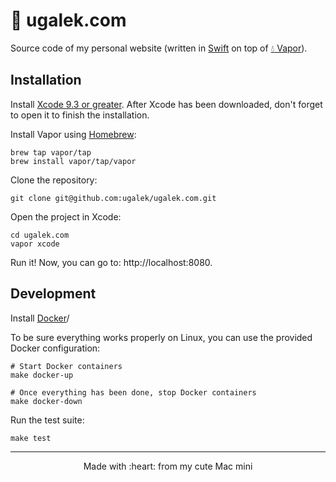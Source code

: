 # :tada: ugalek.com

Source code of my personal website (written in
<a href="https://swift.org">Swift</a> on top of <a href="http://vapor.codes">:droplet: Vapor</a>).

## Installation

Install [Xcode 9.3 or greater](https://itunes.apple.com/us/app/xcode/id497799835?mt=12). After Xcode has been downloaded, don't forget to open it to finish the installation.

Install Vapor using [Homebrew](https://brew.sh):

```console
brew tap vapor/tap
brew install vapor/tap/vapor
```

Clone the repository:

```console
git clone git@github.com:ugalek/ugalek.com.git
```

Open the project in Xcode:

```console
cd ugalek.com
vapor xcode
```

Run it! Now, you can go to: http://localhost:8080.

## Development

Install [Docker](https://www.docker.com)/

To be sure everything works properly on Linux, you can use the provided Docker configuration:

```console
# Start Docker containers
make docker-up

# Once everything has been done, stop Docker containers
make docker-down
```

Run the test suite:

```console
make test
```

<hr>

<p align="center">Made with :heart: from my cute Mac mini</p>
